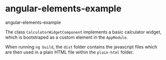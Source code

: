 # angular-elements-example
angular-elements-example

The class `CalculatorWidgetComponent` implements a basic calculator widget, which is bootstraped as a custom element in the `AppModule`.

When running `ng build`, the `dist` folder contains the javascript files which are then used in a plain HTML file within the `plain-html` folder.
